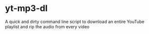 # yt-mp3-dl
A quick and dirty command line script to download an entire YouTube playlist and rip the audio from every video
